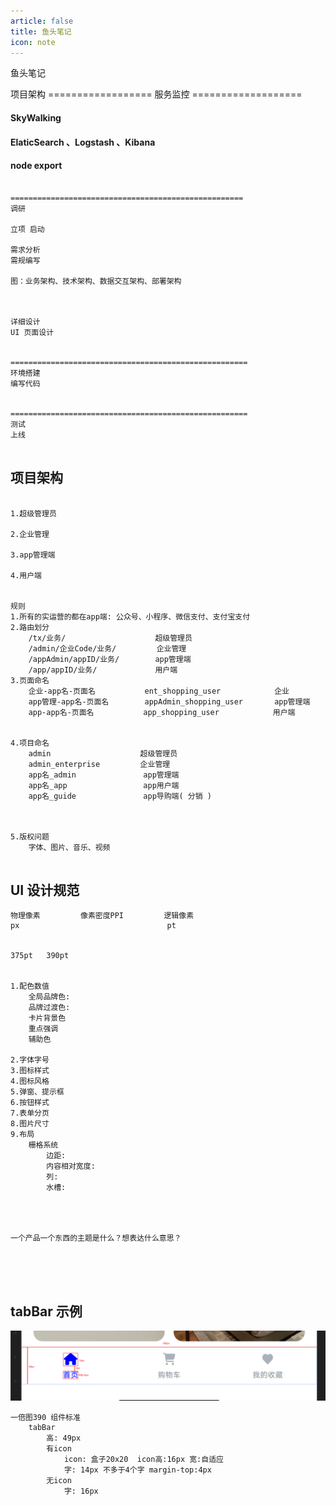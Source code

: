 ```yaml
---
article: false
title: 鱼头笔记
icon: note
---
```


鱼头笔记

项目架构
==================   服务监控   ===================

####  SkyWalking


#### ElaticSearch  、Logstash 、Kibana


####  node export




```text

====================================================
调研

立项 启动

需求分析
需规编写

图：业务架构、技术架构、数据交互架构、部署架构



详细设计
UI 页面设计


=====================================================
环境搭建
编写代码


=====================================================
测试
上线


```


## 项目架构
```text

1.超级管理员

2.企业管理

3.app管理端

4.用户端


规则
1.所有的实运营的都在app端: 公众号、小程序、微信支付、支付宝支付
2.路由划分
    /tx/业务/                    超级管理员
    /admin/企业Code/业务/         企业管理
    /appAdmin/appID/业务/        app管理端
    /app/appID/业务/             用户端
3.页面命名
    企业-app名-页面名           ent_shopping_user            企业
    app管理-app名-页面名        appAdmin_shopping_user       app管理端
    app-app名-页面名           app_shopping_user            用户端
    

4.项目命名
    admin                    超级管理员
    admin_enterprise         企业管理
    app名_admin               app管理端
    app名_app                 app用户端
    app名_guide               app导购端( 分销 )



5.版权问题
    字体、图片、音乐、视频


```

## UI 设计规范

```text
物理像素         像素密度PPI         逻辑像素
px                                 pt


375pt   390pt


1.配色数值
    全局品牌色:
    品牌过渡色:
    卡片背景色
    重点强调
    辅助色
       
2.字体字号
3.图标样式
4.图标风格
5.弹窗、提示框
6.按钮样式
7.表单分页
8.图片尺寸
9.布局
    栅格系统
        边距:
        内容相对宽度:
        列:
        水槽:
        



一个产品一个东西的主题是什么？想表达什么意思？





```


## tabBar 示例
![img.png](img/01img.png)
```text
一倍图390 组件标准
    tabBar
        高: 49px
        有icon
            icon: 盒子20x20  icon高:16px 宽:自适应
            字: 14px 不多于4个字 margin-top:4px
        无icon
            字: 16px
```



